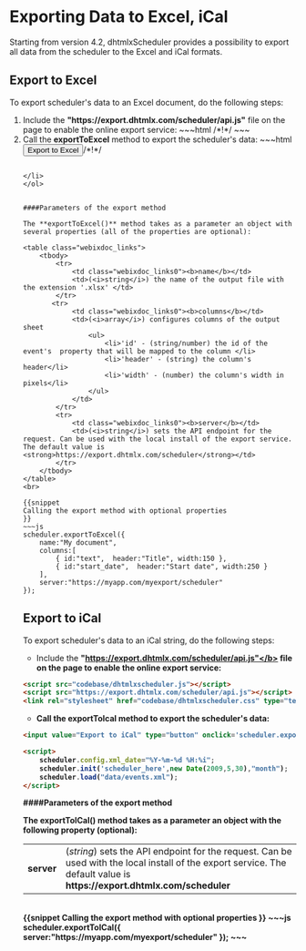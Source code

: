 Exporting Data to Excel, iCal
===========================================
Starting from version 4.2, dhtmlxScheduler provides  a possibility to export all data from the scheduler to  the Excel and iCal formats. 


Export to Excel
-------------------

To export scheduler's data to an Excel document, do the following steps:

<ol>
	<li>Include the <b>"https://export.dhtmlx.com/scheduler/api.js"</b> file on the page to enable the online export service:
~~~html
<script src="codebase/dhtmlxscheduler.js"></script>
<script src="https://export.dhtmlx.com/scheduler/api.js"></script>  /*!*/
<link rel="stylesheet" href="codebase/dhtmlxscheduler.css" type="text/css">
~~~
</li>
	<li>Call the <b>exportToExcel</b> method to export the scheduler's data: 
~~~html
<input value="Export to Excel" type="button" onclick='scheduler.exportToExcel()'>/*!*/

<script>
	scheduler.config.xml_date="%Y-%m-%d %H:%i";
	scheduler.init('scheduler_here',new Date(2009,5,30),"month");
	scheduler.load("data/events.xml");
</script>
~~~

</li>
</ol>


####Parameters of the export method

The **exportToExcel()** method takes as a parameter an object with several properties (all of the properties are optional):

<table class="webixdoc_links">
	<tbody>
    	<tr>
			<td class="webixdoc_links0"><b>name</b></td>
			<td>(<i>string</i>) the name of the output file with the extension '.xlsx' </td>
		</tr>
       <tr>
			<td class="webixdoc_links0"><b>columns</b></td>
			<td>(<i>array</i>) configures columns of the output sheet
            	<ul>
                	<li>'id' - (string/number) the id of the event's  property that will be mapped to the column </li>
                    <li>'header' - (string) the column's header</li>
                    <li>'width' - (number) the column's width in pixels</li>
                </ul>
            </td>
		</tr>
        <tr>
			<td class="webixdoc_links0"><b>server</b></td>
			<td>(<i>string</i>) sets the API endpoint for the request. Can be used with the local install of the export service. The default value is <strong>https://export.dhtmlx.com/scheduler</strong></td>
		</tr>
    </tbody>
</table>
<br>

{{snippet
Calling the export method with optional properties
}}
~~~js
scheduler.exportToExcel({
    name:"My document", 
    columns:[
		{ id:"text",  header:"Title", width:150 },
        { id:"start_date",  header:"Start date", width:250 }
    ],
    server:"https://myapp.com/myexport/scheduler"
});
~~~



Export to iCal
-------------------

To export scheduler's data to an iCal string, do the following steps:

- Include the <b>"https://export.dhtmlx.com/scheduler/api.js"</b> file on the page to enable the online export service:

~~~html
<script src="codebase/dhtmlxscheduler.js"></script>
<script src="https://export.dhtmlx.com/scheduler/api.js"></script>  /*!*/
<link rel="stylesheet" href="codebase/dhtmlxscheduler.css" type="text/css">
~~~

- Call the <b>exportToIcal</b> method to export the scheduler's data: 

~~~html
<input value="Export to iCal" type="button" onclick='scheduler.exportToIСal()'>/*!*/

<script>
	scheduler.config.xml_date="%Y-%m-%d %H:%i";
	scheduler.init('scheduler_here',new Date(2009,5,30),"month");
	scheduler.load("data/events.xml");
</script>
~~~


####Parameters of the export method

The **exportToICal()** method takes as a parameter an object with the following property (optional):

<table class="webixdoc_links">
	<tbody>
        <tr>
			<td class="webixdoc_links0"><b>server</b></td>
			<td>(<i>string</i>) sets the API endpoint for the request. Can be used with the local install of the export service. The default value is <strong>https://export.dhtmlx.com/scheduler</strong></td>
		</tr>
    </tbody>
</table>
<br>
{{snippet
Calling the export method with optional properties
}}
~~~js
scheduler.exportToICal({
    server:"https://myapp.com/myexport/scheduler"
});
~~~
